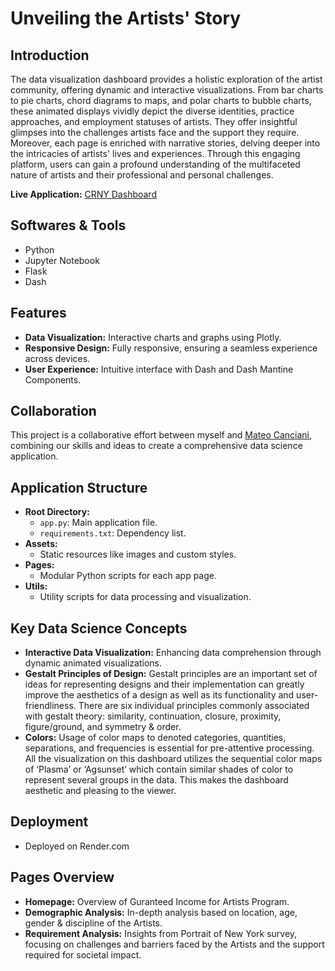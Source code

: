 # Unveiling the Artists' Story

## Introduction
The data visualization dashboard provides a holistic exploration of the artist community, offering dynamic and interactive visualizations. From bar charts to pie charts, chord diagrams to maps, and polar charts to bubble charts, these animated displays vividly depict the diverse identities, practice approaches, and employment statuses of artists. They offer insightful glimpses into the challenges artists face and the support they require. Moreover, each page is enriched with narrative stories, delving deeper into the intricacies of artists' lives and experiences. Through this engaging platform, users can gain a profound understanding of the multifaceted nature of artists and their professional and personal challenges.

**Live Application:** [CRNY Dashboard](https://crny-dashboard.onrender.com)

## Softwares & Tools
- Python
- Jupyter Notebook
- Flask
- Dash

## Features
- **Data Visualization:** Interactive charts and graphs using Plotly.
- **Responsive Design:** Fully responsive, ensuring a seamless experience across devices.
- **User Experience:** Intuitive interface with Dash and Dash Mantine Components.

## Collaboration
This project is a collaborative effort between myself and [Mateo Canciani](https://github.com/MateoCanciani), combining our skills and ideas to create a comprehensive data science application.

## Application Structure
- **Root Directory:**
  - `app.py`: Main application file.
  - `requirements.txt`: Dependency list.
- **Assets:**
  - Static resources like images and custom styles.
- **Pages:**
  - Modular Python scripts for each app page.
- **Utils:**
  - Utility scripts for data processing and visualization.

## Key Data Science Concepts
- **Interactive Data Visualization:** Enhancing data comprehension through dynamic animated visualizations.
- **Gestalt Principles of Design:** Gestalt principles are an important set of ideas for representing designs and their implementation can greatly improve the aesthetics of a design as well as its functionality and user-friendliness. There are six individual principles commonly associated with gestalt theory: similarity, continuation, closure, proximity, figure/ground, and symmetry & order.
- **Colors:** Usage of color maps to denoted categories, quantities, separations, and frequencies is essential for pre-attentive processing. All the visualization on this dashboard utilizes the sequential color maps of ‘Plasma’ or ‘Agsunset’ which contain similar shades of color to represent several groups in the data. This makes the dashboard aesthetic and pleasing to the viewer.

## Deployment
- Deployed on Render.com

## Pages Overview
- **Homepage:** Overview of Guranteed Income for Artists Program.
- **Demographic Analysis:** In-depth analysis based on location, age, gender & discipline of the Artists.
- **Requirement Analysis:** Insights from Portrait of New York survey, focusing on challenges and barriers faced by the Artists and the support required for societal impact.
